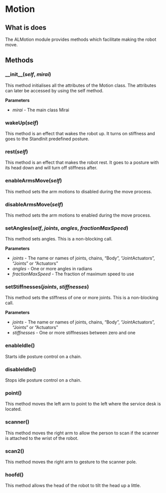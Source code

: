 # Motion

## What is does
The ALMotion module provides methods which facilitate making the robot move.

## Methods
### \_\_init\_\_(*self*, *mirai*)
This method initialises all the attributes of the Motion class. The attributes can later be accessed by using
the self method. 

__Parameters__
- *mirai* - The main class Mirai

### wakeUp(*self*)
This method is an effect that wakes the robot up. It turns on stiffness and goes to the StandInit predefined posture.

### rest(*self*)
This method is an effect that makes the robot rest. It goes to a posture with its head down and will turn off stiffness after.

### enableArmsMove(*self*)
This method sets the arm motions to disabled during the move process.

### disableArmsMove(*self*)
This method sets the arm motions to enabled during the move process.

### setAngles(*self*, *joints*, *angles*, *fractionMaxSpeed*)
This method sets angles. This is a non-blocking call.

__Parameters__
- *joints* -  The name or names of joints, chains, “Body”, “JointActuators”, “Joints” or “Actuators”
- *angles* - One or more angles in radians
- *fractionMaxSpeed* - The fraction of maximum speed to use
### setStiffnesses(*joints*, *stiffnesses*)
This method sets the stiffness of one or more joints. This is a non-blocking call.

__Parameters__
- *joints* -  The name or names of joints, chains, “Body”, “JointActuators”, “Joints” or “Actuators”
- *stiffnesses* - One or more stiffnesses between zero and one
### enableIdle()
Starts idle posture control on a chain.

### disableIdle()
Stops idle posture control on a chain.

### point()
This method moves the left arm to point to the left where the service desk is located.

### scanner()
This method moves the right arm to allow the person to scan if the scanner is attached to the wrist of the robot.

### scan2()
This method moves the right arm to gesture to the scanner pole.

### hoofd()
This method allows the head of the robot to tilt the head up a little.
